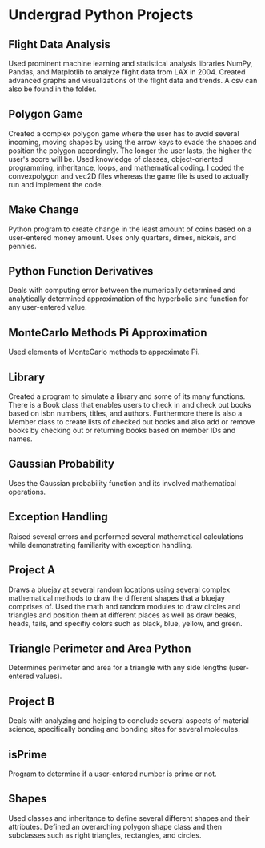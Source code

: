 # Undergrad Python Projects

## Flight Data Analysis
Used prominent machine learning and statistical analysis libraries NumPy, Pandas, and Matplotlib to analyze flight data from LAX in 2004. Created advanced graphs and visualizations of the flight data and trends. A csv can also be found in the folder.

## Polygon Game
Created a complex polygon game where the user has to avoid several incoming, moving shapes by using the arrow keys to evade the shapes and position the polygon accordingly. The longer the user lasts, the higher the user's score will be. Used knowledge of classes, object-oriented programming, inheritance, loops, and mathematical coding. I coded the convexpolygon and vec2D files whereas the game file is used to actually run and implement the code.

## Make Change
Python program to create change in the least amount of coins based on a user-entered money amount. Uses only quarters, dimes, nickels, and pennies.

## Python Function Derivatives
Deals with computing error between the numerically determined and analytically determined approximation of the hyperbolic sine function for any user-entered value. 

## MonteCarlo Methods Pi Approximation
Used elements of MonteCarlo methods to approximate Pi.

## Library
Created a program to simulate a library and some of its many functions. There is a Book class that enables users to check in and check out books based on isbn numbers, titles, and authors. Furthermore there is also a Member class to create lists of checked out books and also add or remove books by checking out or returning books based on member IDs and names. 

## Gaussian Probability
Uses the Gaussian probability function and its involved mathematical operations. 

## Exception Handling
Raised several errors and performed several mathematical calculations while demonstrating familiarity with exception handling.

## Project A
Draws a bluejay at several random locations using several complex mathematical methods to draw the different shapes that a bluejay comprises of. Used the math and random modules to draw circles and triangles and position them at different places as well as draw beaks, heads, tails, and specifiy colors such as black, blue, yellow, and green. 

## Triangle Perimeter and Area Python
Determines perimeter and area for a triangle with any side lengths (user-entered values).

## Project B
Deals with analyzing and helping to conclude several aspects of material science, specifically bonding and bonding sites for several molecules. 

## isPrime
Program to determine if a user-entered number is prime or not.

## Shapes
Used classes and inheritance to define several different shapes and their attributes. Defined an overarching polygon shape class and then subclasses such as right triangles, rectangles, and circles.
